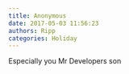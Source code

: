 ```yaml
---
title: Anonymous
date: 2017-05-03 11:56:23
authors: Ripp
categories: Holiday
---
```


 Especially you Mr Developers  son